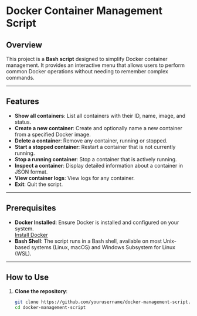 # Docker Container Management Script

## Overview
This project is a **Bash script** designed to simplify Docker container management. It provides an interactive menu that allows users to perform common Docker operations without needing to remember complex commands.

---

## Features
- **Show all containers**: List all containers with their ID, name, image, and status.
- **Create a new container**: Create and optionally name a new container from a specified Docker image.
- **Delete a container**: Remove any container, running or stopped.
- **Start a stopped container**: Restart a container that is not currently running.
- **Stop a running container**: Stop a container that is actively running.
- **Inspect a container**: Display detailed information about a container in JSON format.
- **View container logs**: View logs for any container.
- **Exit**: Quit the script.

---

## Prerequisites
- **Docker Installed**: Ensure Docker is installed and configured on your system.  
  [Install Docker](https://docs.docker.com/get-docker/)  
- **Bash Shell**: The script runs in a Bash shell, available on most Unix-based systems (Linux, macOS) and Windows Subsystem for Linux (WSL).

---

## How to Use
1. **Clone the repository**:
   ```bash
   git clone https://github.com/yourusername/docker-management-script.git
   cd docker-management-script
